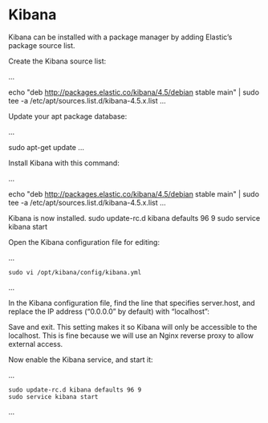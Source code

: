 # Kibana

Kibana can be installed with a package manager by adding Elastic’s package source list.

Create the Kibana source list:

...

echo "deb http://packages.elastic.co/kibana/4.5/debian stable main" | sudo tee -a /etc/apt/sources.list.d/kibana-4.5.x.list
...

Update your apt package database:

...

sudo apt-get update
...

Install Kibana with this command:

...

echo "deb http://packages.elastic.co/kibana/4.5/debian stable main" | sudo tee -a /etc/apt/sources.list.d/kibana-4.5.x.list
...

Kibana is now installed.
    sudo update-rc.d kibana defaults 96 9
    sudo service kibana start

Open the Kibana configuration file for editing:

...

    sudo vi /opt/kibana/config/kibana.yml

...

In the Kibana configuration file, find the line that specifies server.host, and replace the IP address (“0.0.0.0” by default) with “localhost”:

Save and exit. This setting makes it so Kibana will only be accessible to the localhost. This is fine because we will use an Nginx reverse proxy to allow external access.

Now enable the Kibana service, and start it:

...

    sudo update-rc.d kibana defaults 96 9
    sudo service kibana start
...
